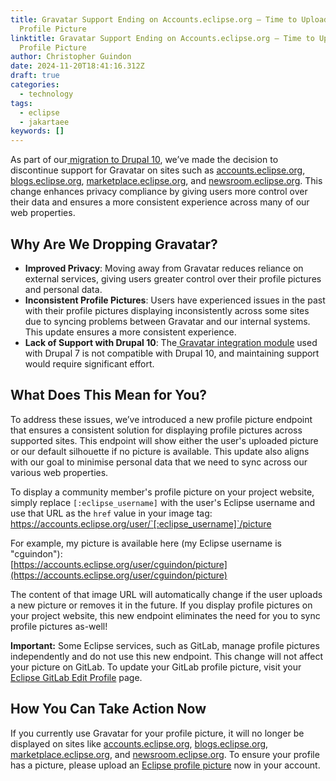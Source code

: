 ```yaml
---
title: Gravatar Support Ending on Accounts.eclipse.org – Time to Upload Your
  Profile Picture
linktitle: Gravatar Support Ending on Accounts.eclipse.org – Time to Upload Your
  Profile Picture
author: Christopher Guindon
date: 2024-11-20T18:41:16.312Z
draft: true
categories:
  - technology
tags:
  - eclipse
  - jakartaee
keywords: []
---
```

As part of our[ migration to Drupal 10](https://www.chrisguindon.com/post/navigating-the-shift-from-drupal-7-to-drupal-9-10-at-the-eclipse-foundation/), we’ve made the decision to discontinue support for Gravatar on sites such as [accounts.eclipse.org](https://accounts.eclipse.org), [blogs.eclipse.org](https://blogs.eclipse.org), [marketplace.eclipse.org](https://marketplace.eclipse.org), and [newsroom.eclipse.org](https://newsroom.eclipse.org). This change enhances privacy compliance by giving users more control over their data and ensures a more consistent experience across many of our web properties.


## Why Are We Dropping Gravatar?



* **Improved Privacy**: Moving away from Gravatar reduces reliance on external services, giving users greater control over their profile pictures and personal data.
* **Inconsistent Profile Pictures**: Users have experienced issues in the past with their profile pictures displaying inconsistently across some sites due to syncing problems between Gravatar and our internal systems. This update ensures a more consistent experience.
* **Lack of Support with Drupal 10**: The[ Gravatar integration module](https://www.drupal.org/project/gravatar) used with Drupal 7 is not compatible with Drupal 10, and maintaining support would require significant effort. 


## What Does This Mean for You?

To address these issues, we’ve introduced a new profile picture endpoint that ensures a consistent solution for displaying profile pictures across supported sites. This endpoint will show either the user's uploaded picture or our default silhouette if no picture is available. This update also aligns with our goal to minimise personal data that we need to sync across our various web properties.

To display a community member's profile picture on your project website, simply replace `[:eclipse_username]` with the user's Eclipse username and use that URL as the `href` value in your image tag: \
https://accounts.eclipse.org/user/`[:eclipse_username]`/picture

For example, my picture is available here (my Eclipse username is "cguindon"): \
[https://accounts.eclipse.org/user/cguindon/picture](https://accounts.eclipse.org/user/cguindon/picture)

The content of that image URL will automatically change if the user uploads a new picture or removes it in the future. If you display profile pictures on your project website, this new endpoint eliminates the need for you to sync profile pictures as-well!

**Important:** Some Eclipse services, such as GitLab, manage profile pictures independently and do not use this new endpoint. This change will not affect your picture on GitLab. To update your GitLab profile picture, visit your [Eclipse GitLab Edit Profile](https://gitlab.eclipse.org/-/user_settings/profile) page.


## How You Can Take Action Now

If you currently use Gravatar for your profile picture, it will no longer be displayed on sites like [accounts.eclipse.org](https://accounts.eclipse.org), [blogs.eclipse.org](https://blogs.eclipse.org), [marketplace.eclipse.org](https://marketplace.eclipse.org), and [newsroom.eclipse.org](https://newsroom.eclipse.org). To ensure your profile has a picture, please upload an [Eclipse profile picture](https://accounts.eclipse.org/user/edit) now in your account.
